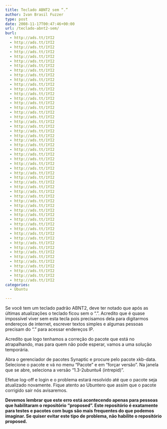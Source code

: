 ```yaml
---
title: Teclado ABNT2 sem “.”
author: Ivan Brasil Fuzzer
type: post
date: 2008-11-17T00:47:46+00:00
url: /teclado-abnt2-sem/
burl:
  - http://ads.tt/1YI2
  - http://ads.tt/1YI2
  - http://ads.tt/1YI2
  - http://ads.tt/1YI2
  - http://ads.tt/1YI2
  - http://ads.tt/1YI2
  - http://ads.tt/1YI2
  - http://ads.tt/1YI2
  - http://ads.tt/1YI2
  - http://ads.tt/1YI2
  - http://ads.tt/1YI2
  - http://ads.tt/1YI2
  - http://ads.tt/1YI2
  - http://ads.tt/1YI2
  - http://ads.tt/1YI2
  - http://ads.tt/1YI2
  - http://ads.tt/1YI2
  - http://ads.tt/1YI2
  - http://ads.tt/1YI2
  - http://ads.tt/1YI2
  - http://ads.tt/1YI2
  - http://ads.tt/1YI2
  - http://ads.tt/1YI2
  - http://ads.tt/1YI2
  - http://ads.tt/1YI2
  - http://ads.tt/1YI2
  - http://ads.tt/1YI2
  - http://ads.tt/1YI2
  - http://ads.tt/1YI2
  - http://ads.tt/1YI2
  - http://ads.tt/1YI2
  - http://ads.tt/1YI2
  - http://ads.tt/1YI2
  - http://ads.tt/1YI2
  - http://ads.tt/1YI2
  - http://ads.tt/1YI2
  - http://ads.tt/1YI2
  - http://ads.tt/1YI2
  - http://ads.tt/1YI2
  - http://ads.tt/1YI2
  - http://ads.tt/1YI2
  - http://ads.tt/1YI2
  - http://ads.tt/1YI2
  - http://ads.tt/1YI2
  - http://ads.tt/1YI2
  - http://ads.tt/1YI2
  - http://ads.tt/1YI2
  - http://ads.tt/1YI2
  - http://ads.tt/1YI2
  - http://ads.tt/1YI2
  - http://ads.tt/1YI2
  - http://ads.tt/1YI2
  - http://ads.tt/1YI2
categories:
  - Ubuntu

---
```

Se você tem um teclado padrão ABNT2, deve ter notado que após as últimas atualizações o teclado ficou sem o &#8220;.&#8221;. Acredito que é quase impossível viver sem esta tecla pois precisamos dela para digitarmos endereços de internet, escrever textos simples e algumas pessoas precisam do &#8220;.&#8221; para acessar endereços IP.

Acredito que logo tenhamos a correção do pacote que está no atrapalhando, mas para quem não pode esperar, vamos a uma solução temporária.

Abra o gerenciador de pacotes Synaptic e procure pelo pacote xkb-data. Selecione o pacote e vá no menu &#8220;Pacote&#8221; e em &#8220;forçar versão&#8221;. Na janela que se abre, seleciona a versão &#8220;1.3-2ubuntu4 (intrepid)&#8221;.

Efetue log-off e login e o problema estará resolvido até que o pacote seja atualizado novamente. Fique atento ao Ubuntero que assim que o pacote corrigido sair nós avisaremos.

**Devemos lembrar que este erro está acontecendo apenas para pessoas que habilitaram o repositório &#8220;proposed&#8221;. Este repositório é exatamente para testes e pacotes com bugs são mais frequentes do que podemos imaginar. Se quiser evitar este tipo de problema, não habilite o repositório proposed.**